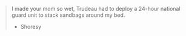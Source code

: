 > I made your mom so wet, Trudeau had to deploy a 24-hour national guard unit to stack sandbags around my bed.
> - Shoresy
